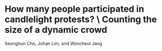 # How many people participated in candlelight protests? \ Counting the size of a dynamic crowd
Seonghun Cho, Johan Lim, and Woncheol Jang
